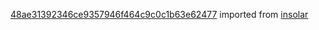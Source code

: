 [48ae31392346ce9357946f464c9c0c1b63e62477](https://github.com/insolar/insolar/commit/48ae31392346ce9357946f464c9c0c1b63e62477) imported from [insolar](https://github.com/insolar/insolar)
